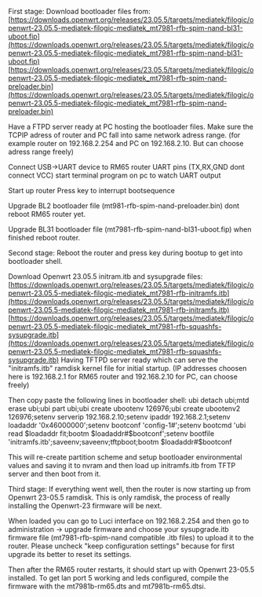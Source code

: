 First stage:
Download bootloader files from:
[https://downloads.openwrt.org/releases/23.05.5/targets/mediatek/filogic/openwrt-23.05.5-mediatek-filogic-mediatek_mt7981-rfb-spim-nand-bl31-uboot.fip](https://downloads.openwrt.org/releases/23.05.5/targets/mediatek/filogic/openwrt-23.05.5-mediatek-filogic-mediatek_mt7981-rfb-spim-nand-bl31-uboot.fip)
[https://downloads.openwrt.org/releases/23.05.5/targets/mediatek/filogic/openwrt-23.05.5-mediatek-filogic-mediatek_mt7981-rfb-spim-nand-preloader.bin](https://downloads.openwrt.org/releases/23.05.5/targets/mediatek/filogic/openwrt-23.05.5-mediatek-filogic-mediatek_mt7981-rfb-spim-nand-preloader.bin)

Have a FTPD server ready at PC hosting the bootloader files.
Make sure the TCPIP adress of router and PC fall into same network adress range.
(for example router on 192.168.2.254 and PC on 192.168.2.10. But can choose adress range freely)

Connect USB->UART device to RM65 router UART pins (TX,RX,GND dont connect VCC)
start terminal program on pc to watch UART output

Start up router
Press key to interrupt bootsequence

Upgrade BL2 bootloader file
(mt981-rfb-spim-nand-preloader.bin)
dont reboot RM65 router yet.

Upgrade BL31 bootloader file
(mt7981-rfb-spim-nand-bl31-uboot.fip)
when finished reboot router.

Second stage:
Reboot the router and press key during bootup to get into bootloader shell.

Download Openwrt 23.05.5 initram.itb and sysupgrade files:
[https://downloads.openwrt.org/releases/23.05.5/targets/mediatek/filogic/openwrt-23.05.5-mediatek-filogic-mediatek_mt7981-rfb-initramfs.itb](https://downloads.openwrt.org/releases/23.05.5/targets/mediatek/filogic/openwrt-23.05.5-mediatek-filogic-mediatek_mt7981-rfb-initramfs.itb)
[https://downloads.openwrt.org/releases/23.05.5/targets/mediatek/filogic/openwrt-23.05.5-mediatek-filogic-mediatek_mt7981-rfb-squashfs-sysupgrade.itb](https://downloads.openwrt.org/releases/23.05.5/targets/mediatek/filogic/openwrt-23.05.5-mediatek-filogic-mediatek_mt7981-rfb-squashfs-sysupgrade.itb)
Having TFTPD server ready which can serve the "initramfs.itb" ramdisk kernel file for initial startup.
(IP addresses choosen here is 192.168.2.1 for RM65 router and 192.168.2.10 for PC, can choose freely)

Then copy paste the following lines in bootloader shell:
ubi detach ubi;mtd erase ubi;ubi part ubi;ubi create ubootenv 126976;ubi create ubootenv2 126976;setenv serverip 192.168.2.10;setenv ipaddr 192.168.2.1;setenv loadaddr '0x46000000';setenv bootconf 'config-1#';setenv bootcmd 'ubi read $loadaddr fit;bootm $loadaddr#$bootconf';setenv bootfile 'initramfs.itb';saveenv;saveenv;tftpboot;bootm $loadaddr#$bootconf

This will re-create partition scheme and setup bootloader environmental values and saving it to nvram and then load up initramfs.itb from TFTP server and then boot from it.

Third stage:
If everything went well, then the router is now starting up from Openwrt 23-05.5 ramdisk.
This is only ramdisk, the process of really installing the Openwrt-23 firmware will be next.

When loaded you can go to Luci interface on 192.168.2.254
and then go to administration -> upgrade firmware
and choose your sysupgrade.itb firmware file (mt7981-rfb-spim-nand compatible .itb files) to upload it to the router.
Please uncheck "keep configuration settings" because for first upgrade its better to reset its settings.

Then after the RM65 router restarts, it should start up with Openwrt 23-05.5 installed.
To get lan port 5 working and leds configured, compile the firmware with the mt7981b-rm65.dts and mt7981b-rm65.dtsi.
